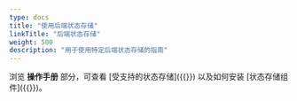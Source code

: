 ```yaml
---
type: docs
title: "使用后端状态存储"
linkTitle: "后端状态存储"
weight: 500
description: "用于使用特定后端状态存储的指南"
---
```


浏览 **操作手册** 部分，可查看 [受支持的状态存储]({{<ref supported-state-stores.md>}}) 以及如何安装 [状态存储组件]({{<ref setup-state-store.md>}})。